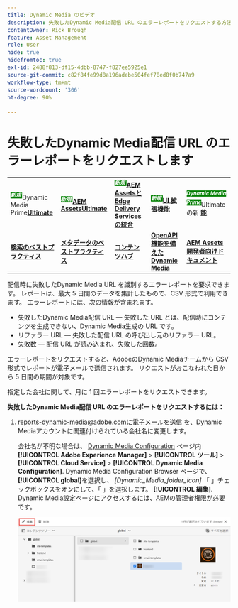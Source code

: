 ```yaml
---
title: Dynamic Media のビデオ
description: 失敗したDynamic Media配信 URL のエラーレポートをリクエストする方法を説明します。
contentOwner: Rick Brough
feature: Asset Management
role: User
hide: true
hidefromtoc: true
exl-id: 2488f813-df15-4dbb-8747-f827ee5925e1
source-git-commit: c82f84fe99d8a196adebe504fef78ed8f0b747a9
workflow-type: tm+mt
source-wordcount: '306'
ht-degree: 90%

---
```


# 失敗したDynamic Media配信 URL のエラーレポートをリクエストします

<table>
    <tr>
        <td>
            <sup style= "background-color:#008000; color:#FFFFFF; font-weight:bold"><i> 新規 </i></sup>Dynamic Media Prime<a href="/help/assets/dynamic-media/dm-prime-ultimate.md"><b>Ultimate</b></a>
        </td>
        <td>
            <sup style= "background-color:#008000; color:#FFFFFF; font-weight:bold"><i> 新規 </i></sup> <a href="/help/assets/assets-ultimate-overview.md"><b>AEM AssetsUltimate</b></a>
        </td>
        <td>
            <sup style= "background-color:#008000; color:#FFFFFF; font-weight:bold"><i> 新規 </i></sup> <a href="/help/assets/integrate-aem-assets-edge-delivery-services.md"><b>AEM AssetsとEdge Delivery Servicesの統合 </b></a>
        </td>
        <td>
            <sup style= "background-color:#008000; color:#FFFFFF; font-weight:bold"><i> 新規 </i></sup><a href="/help/assets/aem-assets-view-ui-extensibility.md"><b>UI 拡張機能 </b></a>
        </td>
          <td>
            <sup style= "background-color:#008000; color:#FFFFFF; font-weight:bold"><i>Dynamic Media Prime</i></sup>Ultimateの新 <a href="/help/assets/dynamic-media/enable-dynamic-media-prime-and-ultimate.md"><b> 能 </b></a>
        </td>
    </tr>
    <tr>
        <td>
            <a href="/help/assets/search-best-practices.md"><b>検索のベストプラクティス</b></a>
        </td>
        <td>
            <a href="/help/assets/metadata-best-practices.md"><b>メタデータのベストプラクティス</b></a>
        </td>
        <td>
            <a href="/help/assets/product-overview.md"><b>コンテンツハブ</b></a>
        </td>
        <td>
            <a href="/help/assets/dynamic-media-open-apis-overview.md"><b>OpenAPI 機能を備えた Dynamic Media</b></a>
        </td>
        <td>
            <a href="https://developer.adobe.com/experience-cloud/experience-manager-apis/"><b>AEM Assets 開発者向けドキュメント</b></a>
        </td>
    </tr>
</table>

配信時に失敗したDynamic Media URL を識別するエラーレポートを要求できます。 レポートは、最大 5 日間のデータを集計したもので、CSV 形式で利用できます。 エラーレポートには、次の情報が含まれます。

* 失敗したDynamic Media配信 URL — 失敗した URL とは、配信時にコンテンツを生成できない、Dynamic Media生成の URL です。
* リファラー URL — 失敗した配信 URL の呼び出し元のリファラー URL。
* 失敗数 — 配信 URL が読み込まれ、失敗した回数。

エラーレポートをリクエストすると、AdobeのDynamic Mediaチームから CSV 形式でレポートが電子メールで送信されます。 リクエストがおこなわれた日から 5 日間の期間が対象です。

指定した会社に関して、月に 1 回エラーレポートをリクエストできます。

**失敗したDynamic Media配信 URL のエラーレポートをリクエストするには：**

1. [reports-dynamic-media@adobe.comに電子メールを送信](mailto:reports-dynamic-media@adobe.com) を、Dynamic Mediaアカウントに関連付けられている会社名に変更します。

   会社名が不明な場合は、 [Dynamic Media Configuration](https://experienceleague.adobe.com/docs/experience-manager-cloud-service/content/assets/dynamicmedia/config-dm.html?lang=ja#configuring-dynamic-media-cloud-services) ページ内 **[!UICONTROL Adobe Experience Manager]** > **[!UICONTROL ツール]** > **[!UICONTROL Cloud Service]** > **[!UICONTROL Dynamic Media Configuration]**. Dynamic Media Configuration Browser ページで、 **[!UICONTROL global]**&#x200B;を選択し、 *[Dynamic_Media_folder_icon]* 「 」チェックボックスをオンにして、「 」を選択します。 **[!UICONTROL 編集]**. Dynamic Media設定ページにアクセスするには、AEMの管理者権限が必要です。

   ![Dynamic Media設定ページへのアクセス](/help/assets/dynamic-media/assets/reporting-accessdmconfig.png)
